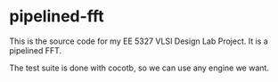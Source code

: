 # pipelined-fft


This is the source code for my EE 5327 VLSI Design Lab Project. It is a pipelined FFT.

The test suite is done with cocotb, so we can use any engine we want.

